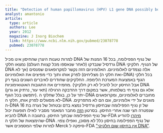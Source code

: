 ```yaml
---
title: "Detection of human papillomavirus (HPV) L1 gene DNA possibly bound to particulate aluminum adjuvant in the HPV vaccine Gardasil"
analyst: amantonio
article:
  type: article
  authors: Lee
  year: 2012
  magazine: J Inorg Biochem
  link: https://www.ncbi.nlm.nih.gov/pubmed/23078778
  pubmed: 23078778
---
```


למרות טענות היצרן שהחיסון אינו מכיל DNA של נגיף הפפילומה, בכל 16 המנות של גרדסיל שנבדקו (לאחר שנאספו מכל קצוות העולם) נמצאו חלקי DNA של הנגיף.
חלקיקי DNA אלה נצמדים לאלומיניום. האלומיניום הזה נקשר למקרופאגים שמנסים (אך לא מצליחים) לפרק אותו ותוך כדי מפיצים את האלומיניום (ואת חלקי ה-DNA) בכל חלקי הגוף באמצעות המערכת הלימפה.
החלקיקים שחודרים לאיברים השונים בגוף רק מחמירים את התגובות האוטואימוניות. (אבל החיסון יכול להכיל לא רק חלקיקי DNA אלא גם נגיף חי בשלמותו, אשר במקום דרך ההדבקה הרגילה (תאי עור, נרתיק או גרון) יתפשט בכל הגוף).
יתר על כן, בגלל שחלקי ה-DNA מחוברים לאלומיניום, ומקרופאגים לא מסוגלים לפרק אותו, חלקי ה-DNA מוגנים על ידי אלומיניום, וגם הם לא מתפרקים.
ה-DNA של זן נגיף הפפילומה שבחיסון גרדסיל נמצא בדם ובטחול של נערה בת 16 שנפטרה חצי שנה אחרי החיסון.
בסרטון [הזה](http://www.youtube.com/watch?v=y7hjwXODy_8) מחבר המאמר מסביר לאילו תופעות יכול להביא DNA של נגיף הפפילומה שבתוך החיסון.
בתגובה ה-FDA [מיהרו](https://www.fda.gov/biologicsbloodvaccines/vaccines/approvedproducts/ucm276859.htm) להודיע שהימצאות של חלקי ה-DNA של נגיף הפפילומה בחיסון כלל לא מסוכן, ואפילו צפוי. למרות שלפי המסמכים אשר Merck סיפקה ל-FDA ["אין בחיסון שום חלקיקי DNA"](https://www.fda.gov/ohrms/dockets/ac/06/briefing/2006-4222B1.pdf).
